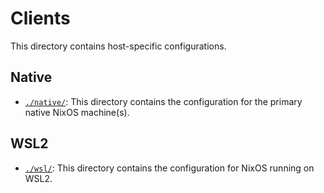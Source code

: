 # Clients

This directory contains host-specific configurations.

## Native

- [`./native/`](./native/): This directory contains the configuration for the primary native NixOS machine(s).

## WSL2

- [`./wsl/`](./wsl/): This directory contains the configuration for NixOS running on WSL2.
